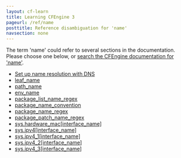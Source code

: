 ```yaml
---
layout: cf-learn
title: Learning CFEngine 3
pageurl: /ref/name
posttitle: Reference disambiguation for 'name'
navsection: none
---
```


The term 'name' could refer to several sections in the documentation. Please choose one below, or
[search the CFEngine documentation for 'name'](http://cfengine.com/docs/3.5/search.html?q=name).

- [Set up name resolution with DNS](http://cfengine.com/docs/3.5/examples-policy-setup-name-resolution-dns.html#set-up-name-resolution-with-dns)
- [leaf_name](http://cfengine.com/docs/3.5/reference-promise-types-files.html#leaf_name)
- [path_name](http://cfengine.com/docs/3.5/reference-promise-types-files.html#path_name)
- [env_name](http://cfengine.com/docs/3.5/reference-promise-types-guest_environments.html#env_name)
- [package_list_name_regex](http://cfengine.com/docs/3.5/reference-promise-types-packages.html#package_list_name_regex)
- [package_name_convention](http://cfengine.com/docs/3.5/reference-promise-types-packages.html#package_name_convention)
- [package_name_regex](http://cfengine.com/docs/3.5/reference-promise-types-packages.html#package_name_regex)
- [package_patch_name_regex](http://cfengine.com/docs/3.5/reference-promise-types-packages.html#package_patch_name_regex)
- [sys.hardware_mac\[interface_name\]](http://cfengine.com/docs/3.5/reference-special-variables-context-sys.html#sys-hardware_mac-interface_name)
- [sys.ipv4\[interface_name\]](http://cfengine.com/docs/3.5/reference-special-variables-context-sys.html#sys-ipv4-interface_name)
- [sys.ipv4_1\[interface_name\]](http://cfengine.com/docs/3.5/reference-special-variables-context-sys.html#sys-ipv4_1-interface_name)
- [sys.ipv4_2\[interface_name\]](http://cfengine.com/docs/3.5/reference-special-variables-context-sys.html#sys-ipv4_2-interface_name)
- [sys.ipv4_3\[interface_name\]](http://cfengine.com/docs/3.5/reference-special-variables-context-sys.html#sys-ipv4_3-interface_name)

